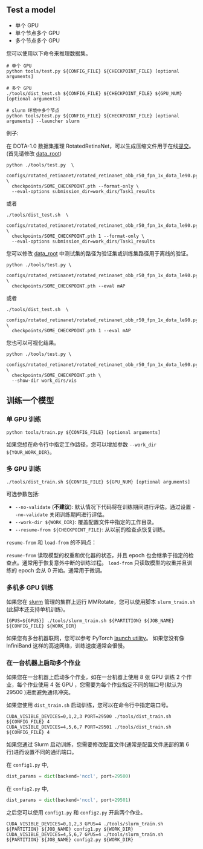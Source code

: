 ## Test a model

- 单个 GPU
- 单个节点多个 GPU
- 多个节点多个 GPU

您可以使用以下命令来推理数据集。

```shell
# 单个 GPU
python tools/test.py ${CONFIG_FILE} ${CHECKPOINT_FILE} [optional arguments]

# 多个 GPU
./tools/dist_test.sh ${CONFIG_FILE} ${CHECKPOINT_FILE} ${GPU_NUM} [optional arguments]

# slurm 环境中多个节点
python tools/test.py ${CONFIG_FILE} ${CHECKPOINT_FILE} [optional arguments] --launcher slurm
```


例子:

在 DOTA-1.0 数据集推理 RotatedRetinaNet，可以生成压缩文件用于在线[提交](https://captain-whu.github.io/DOTA/evaluation.html)。(首先请修改 [data_root](../../configs/_base_/datasets/dotav1.py))
```shell
python ./tools/test.py  \
  configs/rotated_retinanet/rotated_retinanet_obb_r50_fpn_1x_dota_le90.py \
  checkpoints/SOME_CHECKPOINT.pth --format-only \
  --eval-options submission_dir=work_dirs/Task1_results
```
或者
```shell
./tools/dist_test.sh  \
  configs/rotated_retinanet/rotated_retinanet_obb_r50_fpn_1x_dota_le90.py \
  checkpoints/SOME_CHECKPOINT.pth 1 --format-only \
  --eval-options submission_dir=work_dirs/Task1_results
```

您可以修改 [data_root](../../configs/_base_/datasets/dotav1.py) 中测试集的路径为验证集或训练集路径用于离线的验证。
```shell
python ./tools/test.py \
  configs/rotated_retinanet/rotated_retinanet_obb_r50_fpn_1x_dota_le90.py \
  checkpoints/SOME_CHECKPOINT.pth --eval mAP
```
或者
```shell
./tools/dist_test.sh  \
  configs/rotated_retinanet/rotated_retinanet_obb_r50_fpn_1x_dota_le90.py \
  checkpoints/SOME_CHECKPOINT.pth 1 --eval mAP
```

您也可以可视化结果。
```shell
python ./tools/test.py \
  configs/rotated_retinanet/rotated_retinanet_obb_r50_fpn_1x_dota_le90.py \
  checkpoints/SOME_CHECKPOINT.pth \
  --show-dir work_dirs/vis
```



## 训练一个模型

### 单 GPU 训练

```shell
python tools/train.py ${CONFIG_FILE} [optional arguments]
```

如果您想在命令行中指定工作路径，您可以增加参数 `--work_dir ${YOUR_WORK_DIR}`。

### 多 GPU 训练

```shell
./tools/dist_train.sh ${CONFIG_FILE} ${GPU_NUM} [optional arguments]
```

可选参数包括:

- `--no-validate` (**不建议**): 默认情况下代码将在训练期间进行评估。通过设置 `--no-validate` 关闭训练期间进行评估。
- `--work-dir ${WORK_DIR}`: 覆盖配置文件中指定的工作目录。
- `--resume-from ${CHECKPOINT_FILE}`: 从以前的检查点恢复训练。

`resume-from` 和 `load-from` 的不同点：

`resume-from` 读取模型的权重和优化器的状态，并且 epoch 也会继承于指定的检查点。通常用于恢复意外中断的训练过程。
`load-from` 只读取模型的权重并且训练的 epoch 会从 0 开始。通常用于微调。

### 多机多 GPU 训练

如果您在 [slurm](https://slurm.schedmd.com/) 管理的集群上运行 MMRotate，您可以使用脚本 `slurm_train.sh` (此脚本还支持单机训练)。


```shell
[GPUS=${GPUS}] ./tools/slurm_train.sh ${PARTITION} ${JOB_NAME} ${CONFIG_FILE} ${WORK_DIR}
```

如果您有多台机器联网，您可以参考 PyTorch [launch utility](https://pytorch.org/docs/stable/distributed_deprecated.html#launch-utility)。
如果您没有像 InfiniBand 这样的高速网络，训练速度通常会很慢。

### 在一台机器上启动多个作业

如果您在一台机器上启动多个作业，如在一台机器上使用 8 张 GPU 训练 2 个作业，每个作业使用 4 张 GPU ，您需要为每个作业指定不同的端口号(默认为 29500 )进而避免通讯冲突。

如果您使用 `dist_train.sh` 启动训练，您可以在命令行中指定端口号。

```shell
CUDA_VISIBLE_DEVICES=0,1,2,3 PORT=29500 ./tools/dist_train.sh ${CONFIG_FILE} 4
CUDA_VISIBLE_DEVICES=4,5,6,7 PORT=29501 ./tools/dist_train.sh ${CONFIG_FILE} 4
```

如果您通过 Slurm 启动训练，您需要修改配置文件(通常是配置文件底部的第 6 行)进而设置不同的通讯端口。

在 `config1.py` 中,

```python
dist_params = dict(backend='nccl', port=29500)
```

在 `config2.py` 中,

```python
dist_params = dict(backend='nccl', port=29501)
```

之后您可以使用 `config1.py` 和 `config2.py` 开启两个作业。

```shell
CUDA_VISIBLE_DEVICES=0,1,2,3 GPUS=4 ./tools/slurm_train.sh ${PARTITION} ${JOB_NAME} config1.py ${WORK_DIR}
CUDA_VISIBLE_DEVICES=4,5,6,7 GPUS=4 ./tools/slurm_train.sh ${PARTITION} ${JOB_NAME} config2.py ${WORK_DIR}
```
